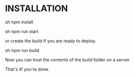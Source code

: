  # INSTALLATION #

sh 
npm install

sh
npm run start


or create the build if you are ready to deploy.

sh
npm run build

Now you can host the contents of the build folder on a server.

That's it! you're done.
